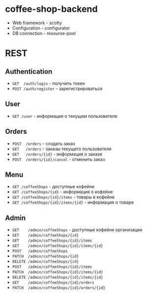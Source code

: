 # coffee-shop-backend
- Web framework - scotty
- Configuration - configurator
- DB connection - resourse-pool

# REST
## Authentication
- `GET  /auth/login` - получить токен
- `POST /auth/register` - зарегистрироваться

## User
- `GET /user` - информация о текущем пользователе

## Orders
- `POST  /orders` - создать заказ
- `GET   /orders` - заказы текущего пользователя
- `GET   /orders/{id}` - информация о заказе
- `POST  /orders/{id}/cancel` - отменить заказ

## Menu
- `GET /coffeeShops` - доступные кофейни
- `GET /coffeeShops/{id}` - информация о кофейне
- `GET /coffeeShops/{id}/items` - товары в кофейне
- `GET /coffeeShops/{id}/items/{id}` - информация о товаре

## Admin
- `GET    /admin/coffeeShops` - доступные кофейни организации
- `GET    /admin/coffeeShops/{id}`
- `GET    /admin/coffeeShops/{id}/items`
- `GET    /admin/coffeeShops/{id}/items/{id}`
- `POST   /admin/coffeeShops`
- `PATCH  /admin/coffeeShops/{id}`
- `DELETE /admin/coffeeShops/{id}`
- `POST   /admin/coffeeShops/{id}/items`
- `PATCH  /admin/coffeeShops/{id}/items/{id}`
- `DELETE /admin/coffeeShops/{id}/items/{id}`
- `GET    /admin/coffeeShops/{id}/orders`
- `PATCH  /admin/coffeeShops/{id}/orders/{id}`
